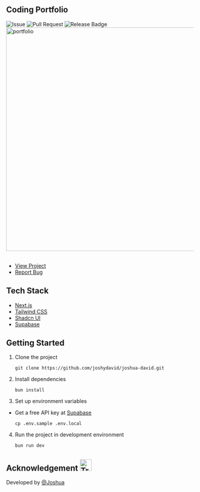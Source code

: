 ## Coding Portfolio

![Issue](https://img.shields.io/github/issues/joshydavid/joshua-david)
![Pull Request](https://img.shields.io/github/issues-pr/joshydavid/joshua-david)
![Release Badge](https://img.shields.io/github/v/release/joshydavid/joshua-david)
<img src="https://github.com/joshydavid/joshua-david/assets/54788382/d62d2a96-b32f-4148-908b-7019a409d679" alt="portfolio" width="600" />
<br />
<br />

- [View Project](https://joshuadavid.dev)
- [Report Bug](https://github.com/joshydavid/joshua-david/issues/new/choose)

## Tech Stack

- [Next.js](https://nextjs.org)
- [Tailwind CSS](https://tailwindcss.com)
- [Shadcn UI](https://ui.shadcn.com/)
- [Supabase](https://supabase.com)

## Getting Started

1. Clone the project

   ```
   git clone https://github.com/joshydavid/joshua-david.git
   ```

2. Install dependencies

   ```
   bun install
   ```

3. Set up environment variables

- Get a free API key at [Supabase](https://supabase.com)

  ```
  cp .env.sample .env.local
  ```

4. Run the project in development environment

   ```
   bun run dev
   ```

## Acknowledgement <img class=" lazyloaded" src="https://raw.githubusercontent.com/Tarikul-Islam-Anik/Telegram-Animated-Emojis/main/Activity/Trophy.webp" alt="Trophy" width="31" height="31">

Developed by [@Joshua](https://www.linkedin.com/in/joshuadavidang/)
